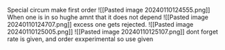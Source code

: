 Special circum make first order
![[Pasted image 20240110124555.png]]
When one is in so hughe amnt that it does not depend
![[Pasted image 20240110124707.png]]
excess one gets rejected.
![[Pasted image 20240110125005.png]]
![[Pasted image 20240110125107.png]]
dont forget rate is given, and order exxperimental so use given

